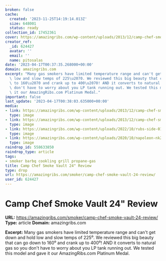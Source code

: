 ```yaml
---
broken: false
cache:
  created: '2023-11-25T14:19:14.013Z'
  size: 648001
  status: ready
collection_id: 17452361
cover: https://amazingribs.com/wp-content/uploads/2013/12/camp-chef-smoke-vault-24-inch-square.jpg
creator_ref:
  _id: 624427
  avatar: ''
  email: ''
  name: pitosalas
date: '2023-04-17T00:37:35.268000+00:00'
domain: amazingribs.com
excerpt: "Many gas smokers have limited temperature range and can't get down and hold\
  \ low and slow temps of 225\u2070. We reviewed this big beauty that can go down\
  \ to 160\u2070 and crank up to 400\u2070! AND it converts to natural gas so you\
  \ don't have to worry about you LP tank running out. We tested this model and gave\
  \ it our AmazingRibs.com Platinum Medal."
important: false
last_update: '2023-04-17T00:38:03.635000+00:00'
media:
- link: https://amazingribs.com/wp-content/uploads/2013/12/camp-chef-smoke-vault-24-inch-square.jpg
  type: image
- link: https://amazingribs.com/wp-content/uploads/2013/12/camp-chef-smoke-vault-24-inch-square.jpg.webp
  type: image
- link: https://amazingribs.com/wp-content/uploads/2022/10/rubs-side-01.gif
  type: image
- link: https://amazingribs.com/wp-content/uploads/2020/10/napoleon-nk22ck-kettle.jpg.webp
  type: image
raindrop_id: 558633850
raindrop_type: article
tags:
- smoker barbq cookling grill propane-gas
title: Camp Chef Smoke Vault 24" Review
type: drop
url: https://amazingribs.com/smoker/camp-chef-smoke-vault-24-review/
user_id: 624427
---
```


# Camp Chef Smoke Vault 24" Review

**URL:** https://amazingribs.com/smoker/camp-chef-smoke-vault-24-review/
**Type:** article
**Domain:** amazingribs.com

**Excerpt:** Many gas smokers have limited temperature range and can't get down and hold low and slow temps of 225⁰. We reviewed this big beauty that can go down to 160⁰ and crank up to 400⁰! AND it converts to natural gas so you don't have to worry about you LP tank running out. We tested this model and gave it our AmazingRibs.com Platinum Medal.
